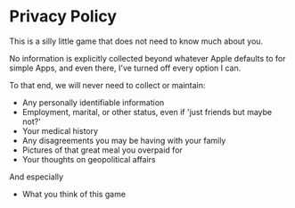 # Privacy Policy

This is a silly little game that does not need to know much about you. 

No information is explicitly collected beyond whatever Apple defaults to for simple Apps, and even there, I've turned off every option I can. 

To that end, we will never need to collect or maintain:

- Any personally identifiable information
- Employment, marital, or other status, even if 'just friends but maybe not?'
- Your medical history
- Any disagreements you may be having with your family
- Pictures of that great meal you overpaid for
- Your thoughts on geopolitical affairs

And especially
- What you think of this game
